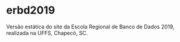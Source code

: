 # erbd2019
Versão estática do site da Escola Regional de Banco de Dados 2019, realizada na UFFS, Chapecó, SC.
